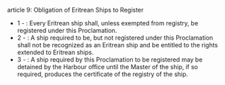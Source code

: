 article 9: Obligation of Eritrean Ships to Register 

<ul>
			<li>1 - : Every Eritrean ship shall, unless exempted from registry, be registered under this Proclamation.<ul>
			</ul></li>			<li>2 - : A ship required to be, but not registered under this Proclamation shall not be recognized as an Eritrean ship and be entitled to the rights extended to Eritrean ships.<ul>
			</ul></li>			<li>3 - : A ship required by this Proclamation to be registered may be detained by the Harbour office until the Master of the ship, if so required, produces the certificate of the registry of the ship. <ul>
			</ul></li></ul>